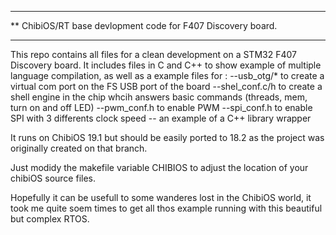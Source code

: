*****************************************************************************
** ChibiOS/RT base devlopment code for F407 Discovery board.      
*****************************************************************************

 This repo contains all files for a clean development on a STM32 F407 Discovery board. 
 It includes files in C and C++ to show example of multiple language compilation, as well as a example files for :
    --usb_otg/* to create a virtual com port on the FS USB port of the board
    --shel_conf.c/h to create a shell engine in the chip whcih answers basic commands (threads, mem, turn on and off LED)
    --pwm_conf.h to enable PWM
    --spi_conf.h to enable SPI with 3 differents clock speed
    -- an example of a C++ library wrapper
    
  It runs on ChibiOS 19.1 but should be easily ported to 18.2 as the project was originally created on that branch.
  
  Just modidy the makefile variable CHIBIOS to adjust the location of your chibiOS source files.
  
  
  Hopefully it can be usefull to some wanderes lost in the ChibiOS world, it took me quite soem times to get all thos example running with this beautiful but complex RTOS.
  
  


